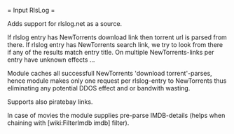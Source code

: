 = Input RlsLog =

Adds support for rlslog.net as a source.

If rlslog entry has NewTorrents download link then torrent url is parsed from there.
If rlslog entry has NewTorrents search link, we try to look from there if any of the results match entry title.
On multiple NewTorrents-links per entry have unknown effects ...

Module caches all successfull NewTorrents 'download torrent'-parses, hence module makes only one request per
rlslog-entry to NewTorrents thus eliminating any potential DDOS effect and or bandwith wasting.

Supports also piratebay links.

In case of movies the module supplies pre-parse IMDB-details (helps when chaining with [wiki:FilterImdb imdb] filter).